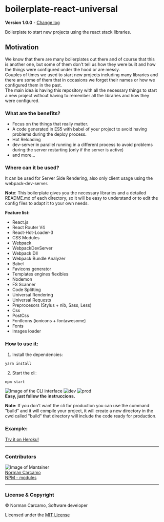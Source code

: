 # boilerplate-react-universal

**Version 1.0.0** - [Change log](CHANGELOG.md)

Boilerplate to start new projects using the react stack libraries.

## Motivation

We know that there are many boilerplates out there and of course that this is another one, but some of them don't tell us how they were built and how the things were configured under the hood or are messy.<br>
Couples of times we used to start new projects including many libraries and there are some of them that in occasions we forget their names or how we configured them in the past.<br>
The main idea is having this repository with all the necessary things to start a new project without having to remember all the libraries and how they were configured.

### What are the benefits?

- Focus on the things that really matter.
- A code generated in ES5 with babel of your project to avoid having problems during the deploy process.
- Hot Reloading
- dev-server in parallel running in a different process to avoid problems during the server restarting (only if the server is active)
- and more...

### Where can it be used?
It can be used for Server Side Rendering, also only client usage using the webpack-dev-server.<br>

**Note:** This boilerplate gives you the necessary libraries and a detailed README.md of each directory, so it will be easy to understand or to edit the config files to adapt it to your own needs.

**Feature list:**

- React.js
- React Router V4
- React-Hot-Loader-3
- CSS Modules
- Webpack
- WebpackDevServer
- Webpack Dll
- Webpack Bundle Analyzer
- Babel
- Favicons generator
- Templates engines flexibles
- Nodemon
- FS Scanner
- Code Splitting
- Universal Rendering
- Universal Requests
- Preprocesors (Stylus + nib, Sass, Less)
- Css
- PostCss
- FontIcons (ionicons + fontawesome)
- Fonts
- Images loader

### How to use it:

1. Install the dependencies:

``` bash
yarn install
```

2. Start the cli:
``` bash
npm start
```

![Image of the CLI interface](https://user-images.githubusercontent.com/2402579/31302866-8c728e94-aac2-11e7-9325-5e2f8cea86e1.png)
![dev](https://user-images.githubusercontent.com/2402579/31303526-444ba38a-aacc-11e7-8347-dd8ba2790083.png)
![prod](https://user-images.githubusercontent.com/2402579/31303527-444d9690-aacc-11e7-8cbf-1eab592c53d1.png)
<br>
**Easy, just follow the instruccions.**

**Note:** If you don't want the cli for production you can use the command "build" and it will compile your project, it will create a new directory in the cwd called "build" that directory will include the code ready for production.


### Example:

[Try it on Heroku!](https://immense-anchorage-89133.herokuapp.com/)

---

### Contributors

![Image of Mantainer](http://s.gravatar.com/avatar/c3d34f6dbeeef3c39942d0ecb1247228?s=80)<br/>
[Norman Carcamo](https://github.com/normancarcamo)<br/>
[NPM - modules](https://www.npmjs.com/~normanfx)<br/>

---

### License & Copyright

© Norman Carcamo, Software developer

Licensed under the [MIT License](LICENSE)
